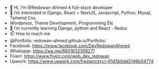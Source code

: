 - 👋 Hi, I’m @Redowan-Ahmed A full-stack developer 
- 👀 I’m interested in Django, React + NextJS, Javascript, Python, Mysql, Tailwind Css, 
- Wordpress, Theme Development, Programming Etc
- 🌱 I’m currently learning Django, python and React - Redux 
- 📫 How to reach me 
- 😃Portfolio: redowan-ahmed.github.io/Portfolio/
- Facebook: https://www.facebook.com/DevRedowanAhmed
- Whatsapp: https://wa.me/8801632398271
- Fiverr: https://www.fiverr.com/web_dev_redowan
- Upwork: https://www.upwork.com/freelancers/~01d3b0dd2146b04774
